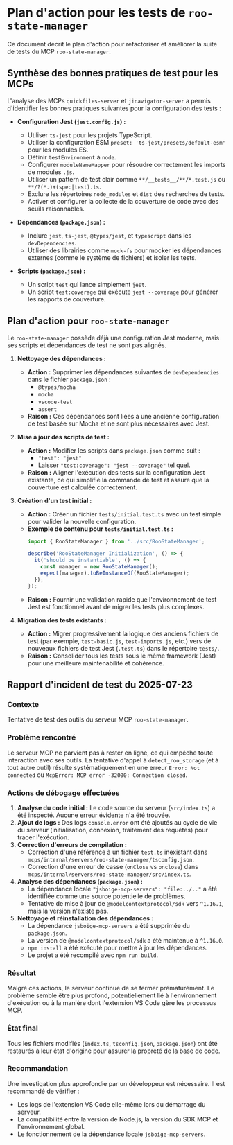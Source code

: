 # Plan d'action pour les tests de `roo-state-manager`

Ce document décrit le plan d'action pour refactoriser et améliorer la suite de tests du MCP `roo-state-manager`.

## Synthèse des bonnes pratiques de test pour les MCPs

L'analyse des MCPs `quickfiles-server` et `jinavigator-server` a permis d'identifier les bonnes pratiques suivantes pour la configuration des tests :

*   **Configuration Jest (`jest.config.js`) :**
    *   Utiliser `ts-jest` pour les projets TypeScript.
    *   Utiliser la configuration ESM `preset: 'ts-jest/presets/default-esm'` pour les modules ES.
    *   Définir `testEnvironment` à `node`.
    *   Configurer `moduleNameMapper` pour résoudre correctement les imports de modules `.js`.
    *   Utiliser un pattern de test clair comme `**/__tests__/**/*.test.js` ou `**/?(*.)+(spec|test).ts`.
    *   Exclure les répertoires `node_modules` et `dist` des recherches de tests.
    *   Activer et configurer la collecte de la couverture de code avec des seuils raisonnables.

*   **Dépendances (`package.json`) :**
    *   Inclure `jest`, `ts-jest`, `@types/jest`, et `typescript` dans les `devDependencies`.
    *   Utiliser des librairies comme `mock-fs` pour mocker les dépendances externes (comme le système de fichiers) et isoler les tests.

*   **Scripts (`package.json`) :**
    *   Un script `test` qui lance simplement `jest`.
    *   Un script `test:coverage` qui exécute `jest --coverage` pour générer les rapports de couverture.

## Plan d'action pour `roo-state-manager`

Le `roo-state-manager` possède déjà une configuration Jest moderne, mais ses scripts et dépendances de test ne sont pas alignés.

1.  **Nettoyage des dépendances :**
    *   **Action :** Supprimer les dépendances suivantes de `devDependencies` dans le fichier `package.json` :
        *   `@types/mocha`
        *   `mocha`
        *   `vscode-test`
        *   `assert`
    *   **Raison :** Ces dépendances sont liées à une ancienne configuration de test basée sur Mocha et ne sont plus nécessaires avec Jest.

2.  **Mise à jour des scripts de test :**
    *   **Action :** Modifier les scripts dans `package.json` comme suit :
        *   `"test": "jest"`
        *   Laisser `"test:coverage": "jest --coverage"` tel quel.
    *   **Raison :** Aligner l'exécution des tests sur la configuration Jest existante, ce qui simplifie la commande de test et assure que la couverture est calculée correctement.

3.  **Création d'un test initial :**
    *   **Action :** Créer un fichier `tests/initial.test.ts` avec un test simple pour valider la nouvelle configuration.
    *   **Exemple de contenu pour `tests/initial.test.ts` :**
        ```typescript
        import { RooStateManager } from '../src/RooStateManager';

        describe('RooStateManager Initialization', () => {
          it('should be instantiable', () => {
            const manager = new RooStateManager();
            expect(manager).toBeInstanceOf(RooStateManager);
          });
        });
        ```
    *   **Raison :** Fournir une validation rapide que l'environnement de test Jest est fonctionnel avant de migrer les tests plus complexes.

4.  **Migration des tests existants :**
    *   **Action :** Migrer progressivement la logique des anciens fichiers de test (par exemple, `test-basic.js`, `test-imports.js`, etc.) vers de nouveaux fichiers de test Jest (`.test.ts`) dans le répertoire `tests/`.
    *   **Raison :** Consolider tous les tests sous le même framework (Jest) pour une meilleure maintenabilité et cohérence.

## Rapport d'incident de test du 2025-07-23

### Contexte

Tentative de test des outils du serveur MCP `roo-state-manager`.

### Problème rencontré

Le serveur MCP ne parvient pas à rester en ligne, ce qui empêche toute interaction avec ses outils. La tentative d'appel à `detect_roo_storage` (et à tout autre outil) résulte systématiquement en une erreur `Error: Not connected` ou `McpError: MCP error -32000: Connection closed`.

### Actions de débogage effectuées

1.  **Analyse du code initial :** Le code source du serveur (`src/index.ts`) a été inspecté. Aucune erreur évidente n'a été trouvée.
2.  **Ajout de logs :** Des logs `console.error` ont été ajoutés au cycle de vie du serveur (initialisation, connexion, traitement des requêtes) pour tracer l'exécution.
3.  **Correction d'erreurs de compilation :**
    *   Correction d'une référence à un fichier `test.ts` inexistant dans `mcps/internal/servers/roo-state-manager/tsconfig.json`.
    *   Correction d'une erreur de casse (`onClose` vs `onclose`) dans `mcps/internal/servers/roo-state-manager/src/index.ts`.
4.  **Analyse des dépendances (`package.json`) :**
    *   La dépendance locale `"jsboige-mcp-servers": "file:../.."` a été identifiée comme une source potentielle de problèmes.
    *   Tentative de mise à jour de `@modelcontextprotocol/sdk` vers `^1.16.1`, mais la version n'existe pas.
5.  **Nettoyage et réinstallation des dépendances :**
    *   La dépendance `jsboige-mcp-servers` a été supprimée du `package.json`.
    *   La version de `@modelcontextprotocol/sdk` a été maintenue à `^1.16.0`.
    *   `npm install` a été exécuté pour mettre à jour les dépendances.
    *   Le projet a été recompilé avec `npm run build`.

### Résultat

Malgré ces actions, le serveur continue de se fermer prématurément. Le problème semble être plus profond, potentiellement lié à l'environnement d'exécution ou à la manière dont l'extension VS Code gère les processus MCP.

### État final

Tous les fichiers modifiés (`index.ts`, `tsconfig.json`, `package.json`) ont été restaurés à leur état d'origine pour assurer la propreté de la base de code.

### Recommandation

Une investigation plus approfondie par un développeur est nécessaire. Il est recommandé de vérifier :
*   Les logs de l'extension VS Code elle-même lors du démarrage du serveur.
*   La compatibilité entre la version de Node.js, la version du SDK MCP et l'environnement global.
*   Le fonctionnement de la dépendance locale `jsboige-mcp-servers`.
